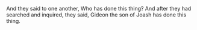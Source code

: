 And they said to one another, Who has done this thing? And after they had searched and inquired, they said, Gideon the son of Joash has done this thing.
